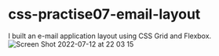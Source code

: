 # css-practise07-email-layout
I built an e-mail application layout using CSS Grid and Flexbox.
![Screen Shot 2022-07-12 at 22 03 15](https://user-images.githubusercontent.com/28096760/178574472-b4e59816-815e-44d3-bdf0-1193ffe6456a.png)
